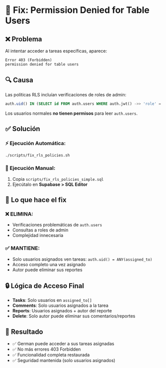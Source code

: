# 🔧 Fix: Permission Denied for Table Users

## ❌ **Problema**
Al intentar acceder a tareas específicas, aparece:
```
Error 403 (Forbidden)
permission denied for table users
```

## 🔍 **Causa**
Las políticas RLS incluían verificaciones de roles de admin:
```sql
auth.uid() IN (SELECT id FROM auth.users WHERE auth.jwt() ->> 'role' = 'admin')
```

Los usuarios normales **no tienen permisos** para leer `auth.users`.

## ✅ **Solución**

### **⚡ Ejecución Automática:**
```bash
./scripts/fix_rls_policies.sh
```

### **📝 Ejecución Manual:**
1. Copia `scripts/fix_rls_policies_simple.sql`
2. Ejecútalo en **Supabase > SQL Editor**

## 🎯 **Lo que hace el fix**

### **❌ ELIMINA:**
- Verificaciones problemáticas de `auth.users`
- Consultas a roles de admin
- Complejidad innecesaria

### **✅ MANTIENE:**
- Solo usuarios asignados ven tareas: `auth.uid() = ANY(assigned_to)`
- Acceso completo una vez asignado
- Autor puede eliminar sus reportes

## 🔒 **Lógica de Acceso Final**

- **Tasks**: Solo usuarios en `assigned_to[]`
- **Comments**: Solo usuarios asignados a la tarea
- **Reports**: Usuarios asignados + autor del reporte
- **Delete**: Solo autor puede eliminar sus comentarios/reportes

## 🎉 **Resultado**
- ✅ German puede acceder a sus tareas asignadas
- ✅ No más errores 403 Forbidden
- ✅ Funcionalidad completa restaurada
- ✅ Seguridad mantenida (solo usuarios asignados) 